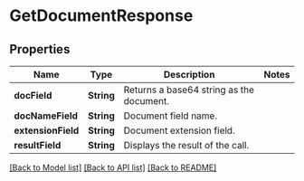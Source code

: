 # GetDocumentResponse

## Properties
Name | Type | Description | Notes
------------ | ------------- | ------------- | -------------
**docField** | **String** | Returns a base64 string as the document. | 
**docNameField** | **String** | Document field name. | 
**extensionField** | **String** | Document extension field. | 
**resultField** | **String** | Displays the result of the call. | 

[[Back to Model list]](../README.md#documentation-for-models) [[Back to API list]](../README.md#documentation-for-api-endpoints) [[Back to README]](../README.md)


